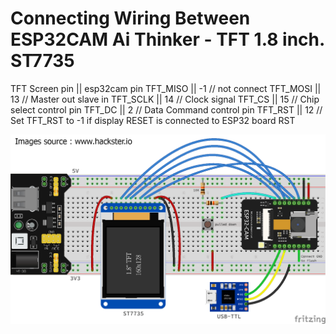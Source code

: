 # Connecting Wiring Between ESP32CAM Ai Thinker - TFT 1.8 inch. ST7735
 TFT Screen pin ||  esp32cam pin
 TFT_MISO || -1  // not connect
 TFT_MOSI || 13  // Master out slave in
 TFT_SCLK || 14  // Clock signal
 TFT_CS   ||  15 // Chip select control pin
 TFT_DC   ||  2  // Data Command control pin
 TFT_RST  || 12  // Set TFT_RST to -1 if display RESET is connected to ESP32 board RST

![Pinout](https://github.com/BinaryBearzz/ESP32CAM_TFT/blob/main/Images/esp32-cam-connectTFT.png?=250x250)

